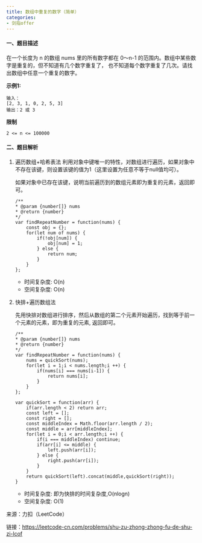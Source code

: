 ```yaml
---
title: 数组中重复的数字（简单）
categories:
- 剑指offer
---
```


#### 一、题目描述

在一个长度为 n 的数组 nums 里的所有数字都在 0～n-1 的范围内。数组中某些数字是重复的，但不知道有几个数字重复了，
也不知道每个数字重复了几次。请找出数组中任意一个重复的数字。

**示例1:**

```
输入：
[2, 3, 1, 0, 2, 5, 3]
输出：2 或 3 
```

**限制**
```
2 <= n <= 100000
```

#### 二、题目解析

1. 遍历数组+哈希表法
    利用对象中键唯一的特性，对数组进行遍历，如果对象中不存在该键，则设置该键的值为1（这里设置为任意不等于null值均可）。

    如果对象中已存在该键，说明当前遍历到的数组元素即为重复的元素，返回即可。

    ```
    /**
    * @param {number[]} nums
    * @return {number}
    */
    var findRepeatNumber = function(nums) {
        const obj = {};
        for(let num of nums) {
            if(!obj[num]) {
                obj[num] = 1;
            } else {
                return num;
            }
        }
    };
    ```
    - 时间复杂度: O(n)
    - 空间复杂度: O(n)

2. 快排+遍历数组法

    先用快排对数组进行排序，然后从数组的第二个元素开始遍历，找到等于前一个元素的元素，即为重复的元素,
    返回即可。

    ```
    /**
    * @param {number[]} nums
    * @return {number}
    */
    var findRepeatNumber = function(nums) {
        nums = quickSort(nums);
        for(let i = 1;i < nums.length;i ++) {
            if(nums[i] === nums[i-1]) {
                return nums[i];
            }
        }
    };

    var quickSort = function(arr) {
        if(arr.length < 2) return arr;
        const left = [];
        const right = [];
        const middleIndex = Math.floor(arr.length / 2);
        const middle = arr[middleIndex];
        for(let i = 0;i < arr.length;i ++) {
            if(i === middleIndex) continue;
            if(arr[i] <= middle) {
                left.push(arr[i]);
            } else {
                right.push(arr[i]);
            }
        }
        return quickSort(left).concat(middle,quickSort(right));
    }
    ```
    - 时间复杂度: 即为快排的时间复杂度,O(nlogn)
    - 空间复杂度: O(1)






来源：力扣（LeetCode）

链接：https://leetcode-cn.com/problems/shu-zu-zhong-zhong-fu-de-shu-zi-lcof
